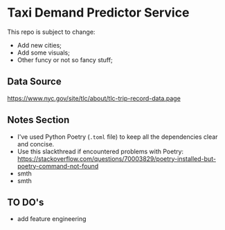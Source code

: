 # Taxi Demand Predictor Service
This repo is subject to change:
- Add new cities;
- Add some visuals;
- Other funcy or not so fancy stuff;

## Data Source
https://www.nyc.gov/site/tlc/about/tlc-trip-record-data.page

## Notes Section
- I've used Python Poetry (`.toml` file) to keep all the dependencies clear and concise. 
- Use this slackthread if encountered problems with Poetry: https://stackoverflow.com/questions/70003829/poetry-installed-but-poetry-command-not-found
- smth
- smth

## TO DO's
- add feature engineering 